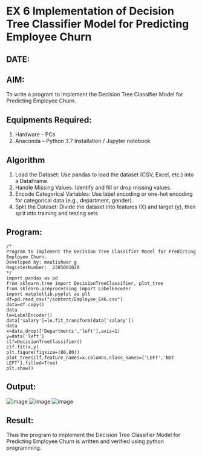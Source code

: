 # EX 6 Implementation of Decision Tree Classifier Model for Predicting Employee Churn
## DATE:
## AIM:
To write a program to implement the Decision Tree Classifier Model for Predicting Employee Churn.

## Equipments Required:
1. Hardware – PCs
2. Anaconda – Python 3.7 Installation / Jupyter notebook

## Algorithm
1. Load the Dataset: Use pandas to load the dataset (CSV, Excel, etc.) into a DataFrame.
2. Handle Missing Values: Identify and fill or drop missing values.
3. Encode Categorical Variables: Use label encoding or one-hot encoding for categorical data
 (e.g., department, gender).
4. Split the Dataset: Divide the dataset into features (X) and target (y), then split into training and  testing sets


## Program:
```
/*
Program to implement the Decision Tree Classifier Model for Predicting Employee Churn.
Developed by: moulishwar g
RegisterNumber:  2305001020
*/
import pandas as pd
from sklearn.tree import DecisionTreeClassifier, plot_tree
from sklearn.preprocessing import LabelEncoder
import matplotlib.pyplot as plt
df=pd.read_csv("/content/Employee_EX6.csv")
data=df.copy()
data
le=LabelEncoder()
data['salary']=le.fit_transform(data['salary'])
data
x=data.drop(['Departments','left'],axis=1)
y=data['left']
clf=DecisionTreeClassifier()
clf.fit(x,y)
plt.figure(figsize=(80,80))
plot_tree(clf,feature_names=x.columns,class_names=['LEFT','NOT LEFT'],filled=True)
plt.show()
```

## Output:
![image](https://github.com/user-attachments/assets/cf5e77a0-303c-4202-8939-3aaba43d69ed)
![image](https://github.com/user-attachments/assets/b4d4f601-5030-4e49-b9c0-dd94236f4163)
![image](https://github.com/user-attachments/assets/1c945dfd-3f73-47f4-89c3-52dc69eca8b4)





## Result:
Thus the program to implement the  Decision Tree Classifier Model for Predicting Employee Churn is written and verified using python programming.
